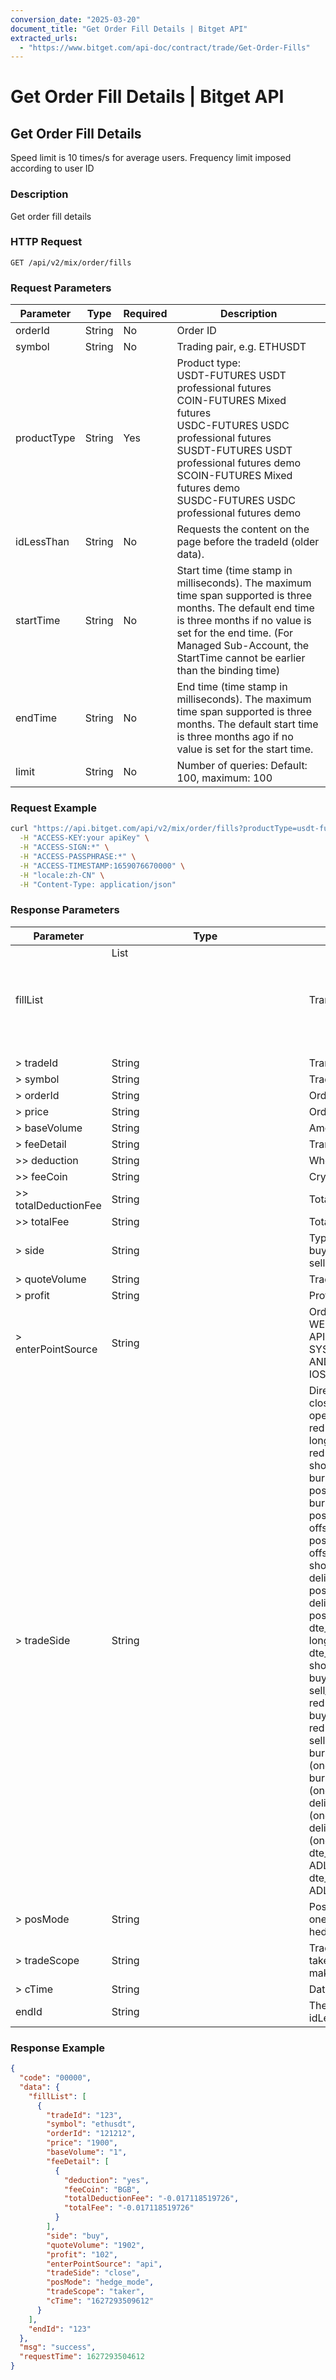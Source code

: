 ```yaml
---
conversion_date: "2025-03-20"
document_title: "Get Order Fill Details | Bitget API"
extracted_urls:
  - "https://www.bitget.com/api-doc/contract/trade/Get-Order-Fills"
---
```


# Get Order Fill Details | Bitget API

## Get Order Fill Details
Speed limit is 10 times/s for average users. Frequency limit imposed according to user ID

### Description
Get order fill details

### HTTP Request
```
GET /api/v2/mix/order/fills
```

### Request Parameters
| Parameter     | Type   | Required | Description |
|---------------|--------|----------|-------------|
| orderId       | String | No       | Order ID |
| symbol        | String | No       | Trading pair, e.g. ETHUSDT |
| productType   | String | Yes      | Product type:<br>USDT-FUTURES USDT professional futures<br>COIN-FUTURES Mixed futures<br>USDC-FUTURES USDC professional futures<br>SUSDT-FUTURES USDT professional futures demo<br>SCOIN-FUTURES Mixed futures demo<br>SUSDC-FUTURES USDC professional futures demo |
| idLessThan    | String | No       | Requests the content on the page before the tradeId (older data). |
| startTime     | String | No       | Start time (time stamp in milliseconds). The maximum time span supported is three months. The default end time is three months if no value is set for the end time. (For Managed Sub-Account, the StartTime cannot be earlier than the binding time) |
| endTime       | String | No       | End time (time stamp in milliseconds). The maximum time span supported is three months. The default start time is three months ago if no value is set for the start time. |
| limit         | String | No       | Number of queries: Default: 100, maximum: 100 |

### Request Example
```bash
curl "https://api.bitget.com/api/v2/mix/order/fills?productType=usdt-futures" \
  -H "ACCESS-KEY:your apiKey" \
  -H "ACCESS-SIGN:*" \
  -H "ACCESS-PASSPHRASE:*" \
  -H "ACCESS-TIMESTAMP:1659076670000" \
  -H "locale:zh-CN" \
  -H "Content-Type: application/json"
```

### Response Parameters
| Parameter  | Type         | Description |
|------------|--------------|-------------|
| fillList   | List<Object> | Transaction details |
| > tradeId  | String       | Transaction id |
| > symbol   | String       | Trading pair |
| > orderId  | String       | Order no. |
| > price    | String       | Order price |
| > baseVolume | String     | Amount of coins traded |
| > feeDetail | String      | Transaction fee |
| >> deduction | String     | Whether or not to deduct (vouchers) |
| >> feeCoin  | String      | Crypto ticker |
| >> totalDeductionFee | String | Total transaction fee discount |
| >> totalFee | String      | Total transaction fee |
| > side     | String       | Type of transaction<br>buy: Buy<br>sell: Sell |
| > quoteVolume | String    | Trading amount in quote currency |
| > profit   | String       | Profit |
| > enterPointSource | String | Order source:<br>WEB: Orders created on the website<br>API: Orders created on API<br>SYS: System managed orders<br>ANDROID: Orders from Android app<br>IOS: Orders from iOS app |
| > tradeSide | String     | Direction:<br>close: Close<br>open: Open<br>reduce_close_long: Liquidate partial long positions<br>reduce_close_short: Liquidate partial short positions<br>burst_close_long: Liquidate long positions<br>burst_close_short: Liquidate short positions<br>offset_close_long: Netting partial long positions<br>offset_close_short: Netting partial short positions<br>delivery_close_long: Delivery long positions<br>delivery_close_short: Delivery short positions<br>dte_sys_adl_close_long: ADL close long<br>dte_sys_adl_close_short: ADL close short<br>buy_single: Buy (one-way mode)<br>sell_single: Sell (one-way mode)<br>reduce_buy_single: Liquidate partial, buy (one-way)<br>reduce_sell_single: Liquidate partial, sell (one-way)<br>burst_buy_single: Liquidate short, buy (one-way)<br>burst_sell_single: Liquidate partial, sell (one-way)<br>delivery_sell_single: Delivery sell (one-way)<br>delivery_buy_single: Delivery buy (one-way)<br>dte_sys_adl_buy_in_single_side_mode: ADL buy (one-way)<br>dte_sys_adl_sell_in_single_side_mode: ADL sell (one-way) |
| > posMode | String        | Position mode:<br>one_way_mode<br>hedge_mode |
| > tradeScope | String     | Trader tag:<br>taker<br>maker |
| > cTime | String         | Date of transaction |
| endId | String           | The final order ID, used with idLessThan/idGreaterThan |

### Response Example
```json
{
  "code": "00000",
  "data": {
    "fillList": [
      {
        "tradeId": "123",
        "symbol": "ethusdt",
        "orderId": "121212",
        "price": "1900",
        "baseVolume": "1",
        "feeDetail": [
          {
            "deduction": "yes",
            "feeCoin": "BGB",
            "totalDeductionFee": "-0.017118519726",
            "totalFee": "-0.017118519726"
          }
        ],
        "side": "buy",
        "quoteVolume": "1902",
        "profit": "102",
        "enterPointSource": "api",
        "tradeSide": "close",
        "posMode": "hedge_mode",
        "tradeScope": "taker",
        "cTime": "1627293509612"
      }
    ],
    "endId": "123"
  },
  "msg": "success",
  "requestTime": 1627293504612
}
```
